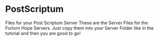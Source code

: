 # PostScriptum
Files for your Post Scriptum Server
These are the Server Files for the Forlorn Hope Servers. Just copy them into your Server Folder like in the tutorial and then you are good to go!

